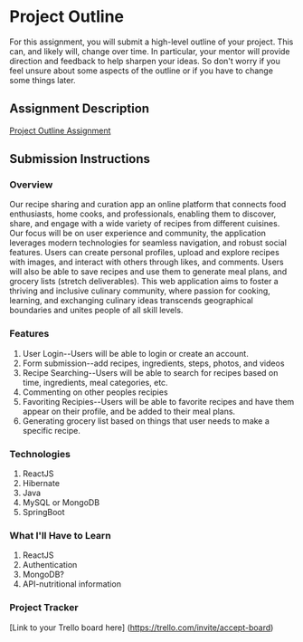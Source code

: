# Project Outline

For this assignment, you will submit a high-level outline of your project. This can, and likely will, change over time. In particular, your mentor will provide direction and feedback to help sharpen your ideas. So don't worry if you feel unsure about some aspects of the outline or if you have to change some things later.

## Assignment Description

[Project Outline Assignment](https://education.launchcode.org/liftoff/modules/assignments/project-outline)

## Submission Instructions

### Overview

Our recipe sharing and curation app an online platform that connects food enthusiasts, home cooks, and professionals, enabling them to discover, share, and engage with a wide variety of recipes from different cuisines. Our focus will be on user experience and community, the application leverages modern technologies for seamless navigation, and robust social features. Users can create personal profiles, upload and explore recipes with images, and interact with others through likes, and comments. Users will also be able to save recipes and use them to generate meal plans, and grocery lists (stretch deliverables). This web application aims to foster a thriving and inclusive culinary community, where passion for cooking, learning, and exchanging culinary ideas transcends geographical boundaries and unites people of all skill levels.

### Features

1. User Login--Users will be able to login or create an account.
2. Form submission--add recipes, ingredients, steps, photos, and videos
3. Recipe Searching--Users will be able to search for recipes based on time, ingredients, meal categories, etc.
4. Commenting on other peoples recipies
5. Favoriting Recipies--Users will be able to favorite recipes and have them appear on their profile, and be added to their meal plans.
6. Generating grocery list based on things that user needs to make a specific recipe.

### Technologies

1. ReactJS
2. Hibernate
3. Java
4. MySQL or MongoDB
5. SpringBoot

### What I'll Have to Learn

1. ReactJS
2. Authentication
3. MongoDB?
4. API-nutritional information

### Project Tracker

[Link to your Trello board here]
(https://trello.com/invite/accept-board)

